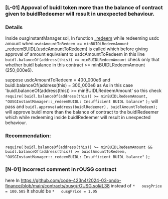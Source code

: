 ### [L-01] Appoval of buidl token more than the balance of contract given to buidlRedeemer will result in unexpected behaviour.

### Details

Inside ousgInstantManager.sol, In function [_redeem](https://github.com/code-423n4/2024-03-ondo-finance/blob/main/contracts/ousg/ousgInstantManager.sol#L426-L429) while redeeming usdc amount when
 `usdcAmountToRedeem >= minBUIDLRedeemAmount` 
[_redeemBUIDL(usdcAmountToRedeem)](https://github.com/code-423n4/2024-03-ondo-finance/blob/main/contracts/ousg/ousgInstantManager.sol#L458-L470) is called which before giving approval of amount equivalent to usdcAmountToRedeem 
in this line `buidl.balanceOf(address(this)) >= minBUIDLRedeemAmount` 
check only that whether buidl balance in this contract >= minBUIDLRedeemAmount (250_000e6).

suppose usdcAmountToRedeem = 400_000e6
and buidl.balanceOf(address(this) = 300_000e6
as As in this case 'buidl.balanceOf(address(this)) >= minBUIDLRedeemAmount' so this check 
`require(`
 `buidl.balanceOf(address(this)) >= minBUIDLRedeemAmount,`
 `"OUSGInstantManager::_redeemBUIDL: Insufficient BUIDL balance"`
 `);` will pass
and `buidl.approve(address(buidlRedeemer), buidlAmountToRedeem);` 
will approve buidl more than the balance of contract to the buidlRedeemer which while redeeming inside buidlRedeemer will result in unexpected behaviour.

### Recommendation:

`require(`
      `buidl.balanceOf(address(this)) >= minBUIDLRedeemAmount &&`
      `buidl.balanceOf(address(this)) >= buidlAmountToRedeem,`
      `"OUSGInstantManager::_redeemBUIDL: Insufficient BUIDL balance"`
    `);`

### [N-01] Incorrect comment in rOUSG contract

here In https://github.com/code-423n4/2024-03-ondo-finance/blob/main/contracts/ousg/rOUSG.sol#L38 instead of `*   ousgPrice = 100.505` It should be `*   ousgPrice = 1.05`